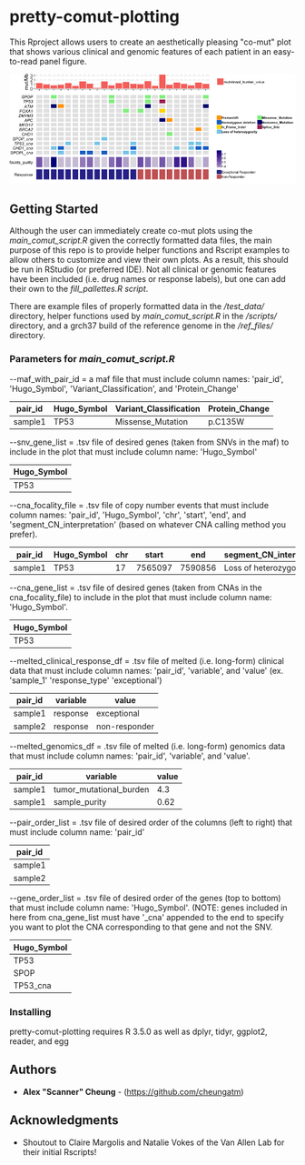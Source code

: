 # pretty-comut-plotting

This Rproject allows users to create an aesthetically pleasing "co-mut" plot that shows various clinical and genomic features of each patient in an easy-to-read panel figure.


![Example pretty comut plot](https://github.com/cheungatm/pretty-comut-plotting/blob/master/example_comut_plot.png)

## Getting Started

Although the user can immediately create co-mut plots using the _main_comut_script.R_ given the correctly formatted data files, the main purpose of this repo is to provide helper functions and Rscript examples to allow others to customize and view their own plots. As a result, this should be run in RStudio (or preferred IDE). Not all clinical or genomic features have been included (i.e. drug names or response labels), but one can add their own to the _fill_pallettes.R script_.

There are example files of properly formatted data in the _/test_data/_ directory, helper functions used by _main_comut_script.R_ in the _/scripts/_ directory, and a grch37 build of the reference genome in the _/ref_files/_ directory. 

### Parameters for _main_comut_script.R_

--maf_with_pair_id = a maf file that must include column names: 'pair_id', 'Hugo_Symbol', 'Variant_Classification', and 'Protein_Change'

pair_id | Hugo_Symbol | Variant_Classification | Protein_Change
------------ | ------------ | ------------ | ------------
sample1 | TP53 | Missense_Mutation | p.C135W


--snv_gene_list = .tsv file of desired genes (taken from SNVs in the maf) to include in the plot that must include column name: 'Hugo_Symbol'

| Hugo_Symbol |
-------------- |
TP53 |


--cna_focality_file = .tsv file of copy number events that must include column names: 'pair_id', 'Hugo_Symbol', 'chr', 'start', 'end', and 'segment_CN_interpretation' (based on whatever CNA calling method you prefer).


pair_id | Hugo_Symbol | chr | start | end | segment_CN_interpretation
------------ | ------------ | ------------ | ------------ | ------------ | ------------
sample1 | TP53 | 17 | 7565097 | 7590856 | Loss of heterozygosity


--cna_gene_list = .tsv file of desired genes (taken from CNAs in the cna_focality_file) to include in the plot that must include column name: 'Hugo_Symbol'.


| Hugo_Symbol |
-------------- |
TP53 |


--melted_clinical_response_df = .tsv file of melted (i.e. long-form) clinical data that must include column names: 'pair_id', 'variable', and 'value' (ex. 'sample_1' 'response_type' 'exceptional')


pair_id | variable | value | 
------------ | ------------ | ------------ |
sample1 | response | exceptional |
sample2 | response | non-responder |


--melted_genomics_df = .tsv file of melted (i.e. long-form) genomics data that must include column names: 'pair_id', 'variable', and 'value'.


pair_id | variable | value | 
------------ | ------------ | ------------ |
sample1 | tumor_mutational_burden | 4.3 |
sample1 | sample_purity | 0.62

--pair_order_list = .tsv file of desired order of the columns (left to right) that must include column name: 'pair_id'


| pair_id |
-------------- |
sample1 |
sample2 |


--gene_order_list = .tsv file of desired order of the genes (top to bottom) that must include column name: 'Hugo_Symbol'.
(NOTE: genes included in here from cna_gene_list must have '\_cna' appended to the end to specify you want to plot the CNA corresponding to that gene and not the SNV.

| Hugo_Symbol |
-------------- |
TP53 |
SPOP |
TP53_cna |

### Installing

pretty-comut-plotting requires R 3.5.0 as well as dplyr, tidyr, ggplot2, reader, and egg

## Authors

* **Alex "Scanner" Cheung** - (https://github.com/cheungatm)

## Acknowledgments

* Shoutout to Claire Margolis and Natalie Vokes of the Van Allen Lab for their initial Rscripts!

